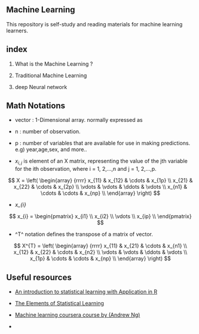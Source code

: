 ## Machine Learning

This repository is self-study and reading materials for machine learning learners.

## index

1. What is the Machine Learning ?

2. Traditional Machine Learning

3. deep Neural network

## Math Notations

* vector : 1-Dimensional array. normally expressed as 

* n : number of observation.

* p : number of variables that are available for use in making predictions.
  e.g) year,age,sex, and more..

* $x_{i,j}$ is element of an X matrix, representing the value of the jth variable for the
ith observation, where i = 1, 2,...,n and j = 1, 2,...,p.

$$ X = \left( \begin{array} {rrrr}
x_{11} & x_{12} & \cdots & x_{1p} \\
x_{21} & x_{22} & \cdots & x_{2p} \\
\vdots & \vdots & \ddots & \vdots \\
x_{n1} & \cdots & \cdots & x_{np} \\
\end{array} \right)
$$


* *x_{i}*

$$ x_{i} = \begin{pmatrix}
  x_{i1}  \\
  x_{i2}  \\
  \vdots \\
  x_{ip}  \\ \end{pmatrix}  $$


* ^T^ notation defines the transpose of a matrix of vector.


$$ X^{T} = \left( \begin{array} {rrrr}
x_{11} & x_{21} & \cdots & x_{n1} \\
x_{12} & x_{22} & \cdots & x_{n2} \\
\vdots & \vdots & \ddots & \vdots \\
x_{1p} & \cdots & \cdots & x_{np} \\
\end{array} \right)
$$



## Useful resources

- [An introduction to statistical learning with Application in R](http://www-bcf.usc.edu/~gareth/ISL/)

- [The Elements of Statistical Learning](https://web.stanford.edu/~hastie/Papers/ESLII.pdf)

- [Machine learning coursera course by (Andrew Ng)](https://www.coursera.org/learn/machine-learning)

-
